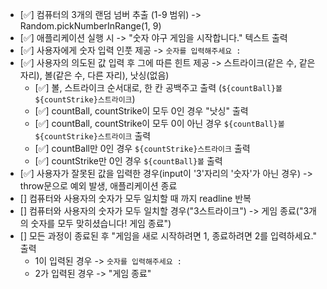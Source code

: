 - [✅] 컴퓨터의 3개의 랜덤 넘버 추출 (1-9 범위) -> Random.pickNumberInRange(1, 9)
- [✅] 애플리케이션 실행 시 -> "숫자 야구 게임을 시작합니다." 텍스트 출력
- [✅] 사용자에게 숫자 입력 인풋 제공 -> `숫자를 입력해주세요 : `
- [✅] 사용자의 의도된 값 입력 후 그에 따른 힌트 제공 -> 스트라이크(같은 수, 같은 자리), 볼(같은 수, 다른 자리), 낫싱(없음)
  - [✅] 볼, 스트라이크 순서대로, 한 칸 공백주고 출력 (`${countBall}볼 ${countStrike}스트라이크`)
  - [✅] countBall, countStrike이 모두 0인 경우 "낫싱" 출력
  - [✅] countBall, countStrike이 모두 0이 아닌 경우 `${countBall}볼 ${countStrike}스트라이크` 출력
  - [✅] countBall만 0인 경우 `${countStrike}스트라이크` 출력
  - [✅] countStrike만 0인 경우 `${countBall}볼` 출력
- [✅] 사용자가 잘못된 값을 입력한 경우(input이 '3'자리의 '숫자'가 아닌 경우) -> throw문으로 예외 발생, 애플리케이션 종료
- [] 컴퓨터와 사용자의 숫자가 모두 일치할 때 까지 readline 반복
- [] 컴퓨터와 사용자의 숫자가 모두 일치할 경우("3스트라이크") -> 게임 종료("3개의 숫자를 모두 맞히셨습니다! 게임 종료")
- [] 모든 과정이 종료된 후 "게임을 새로 시작하려면 1, 종료하려면 2를 입력하세요." 출력
  - 1이 입력된 경우 -> `숫자를 입력해주세요 : `
  - 2가 입력된 경우 -> "게임 종료"
